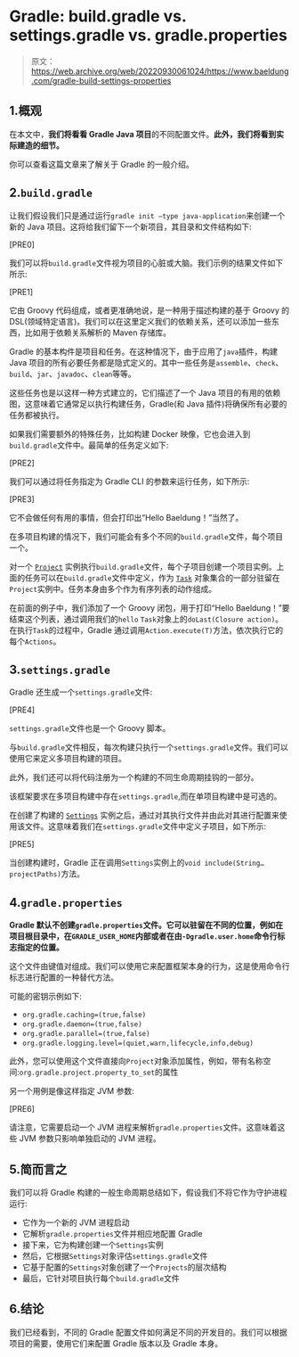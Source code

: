 # Gradle: build.gradle vs. settings.gradle vs. gradle.properties

> 原文：<https://web.archive.org/web/20220930061024/https://www.baeldung.com/gradle-build-settings-properties>

## 1.概观

在本文中，**我们将看看 Gradle Java 项目**的不同配置文件。**此外，我们将看到实际建造的细节。**

你可以查看这篇文章来了解关于 Gradle 的一般介绍。

## 2.`build.gradle`

让我们假设我们只是通过运行`gradle init –type java-application`来创建一个新的 Java 项目。这将给我们留下一个新项目，其目录和文件结构如下:

[PRE0]

我们可以将`build.gradle`文件视为项目的心脏或大脑。我们示例的结果文件如下所示:

[PRE1]

它由 Groovy 代码组成，或者更准确地说，是一种用于描述构建的基于 Groovy 的 DSL(领域特定语言)。我们可以在这里定义我们的依赖关系，还可以添加一些东西，比如用于依赖关系解析的 Maven 存储库。

Gradle 的基本构件是项目和任务。在这种情况下，由于应用了`java`插件，构建 Java 项目的所有必要任务都是隐式定义的。其中一些任务是`assemble`、`check`、`build`、`jar`、`javadoc`、`clean`等等。

这些任务也是以这样一种方式建立的，它们描述了一个 Java 项目的有用的依赖图，这意味着它通常足以执行构建任务，Gradle(和 Java 插件)将确保所有必要的任务都被执行。

如果我们需要额外的特殊任务，比如构建 Docker 映像，它也会进入到`build.gradle`文件中。最简单的任务定义如下:

[PRE2]

我们可以通过将任务指定为 Gradle CLI 的参数来运行任务，如下所示:

[PRE3]

它不会做任何有用的事情，但会打印出“Hello Baeldung！”当然了。

在多项目构建的情况下，我们可能会有多个不同的`build.gradle`文件，每个项目一个。

对一个 [`Project`](https://web.archive.org/web/20220831003306/https://docs.gradle.org/current/javadoc/org/gradle/api/Project.html) 实例执行`build.gradle`文件，每个子项目创建一个项目实例。上面的任务可以在`build.gradle`文件中定义，作为 [`Task`](https://web.archive.org/web/20220831003306/https://docs.gradle.org/current/javadoc/org/gradle/api/Task.html) 对象集合的一部分驻留在`Project`实例中。任务本身由多个作为有序列表的动作组成。

在前面的例子中，我们添加了一个 Groovy 闭包，用于打印“Hello Baeldung！”要结束这个列表，通过调用我们的`hello` `Task`对象上的`doLast(Closure action)`。在执行`Task`的过程中，Gradle 通过调用`Action.execute(T)`方法，依次执行它的每个`Actions`。

## 3.`settings.gradle`

Gradle 还生成一个`settings.gradle`文件:

[PRE4]

`settings.gradle`文件也是一个 Groovy 脚本。

与`build.gradle`文件相反，每次构建只执行一个`settings.gradle`文件。我们可以使用它来定义多项目构建的项目。

此外，我们还可以将代码注册为一个构建的不同生命周期挂钩的一部分。

该框架要求在多项目构建中存在`settings.gradle`,而在单项目构建中是可选的。

在创建了构建的 [`Settings`](https://web.archive.org/web/20220831003306/https://docs.gradle.org/current/dsl/org.gradle.api.initialization.Settings.html) 实例之后，通过对其执行文件并由此对其进行配置来使用该文件。这意味着我们在`settings.gradle`文件中定义子项目，如下所示:

[PRE5]

当创建构建时，Gradle 正在调用`Settings`实例上的`void include(String… projectPaths)`方法。

## 4.`gradle.properties`

**Gradle 默认不创建`gradle.properties`文件。它可以驻留在不同的位置，例如在项目根目录中，在`GRADLE_USER_HOME`内部或者在由`-Dgradle.user.home`命令行标志指定的位置。**

这个文件由键值对组成。我们可以使用它来配置框架本身的行为，这是使用命令行标志进行配置的一种替代方法。

可能的密钥示例如下:

*   `org.gradle.caching=(true,false)`
*   `org.gradle.daemon=(true,false)`
*   `org.gradle.parallel=(true,false)`
*   `org.gradle.logging.level=(quiet,warn,lifecycle,info,debug)`

此外，您可以使用这个文件直接向`Project`对象添加属性，例如，带有名称空间:`org.gradle.project.property_to_set`的属性

另一个用例是像这样指定 JVM 参数:

[PRE6]

请注意，它需要启动一个 JVM 进程来解析`gradle.properties`文件。这意味着这些 JVM 参数只影响单独启动的 JVM 进程。

## 5.简而言之

我们可以将 Gradle 构建的一般生命周期总结如下，假设我们不将它作为守护进程运行:

*   它作为一个新的 JVM 进程启动
*   它解析`gradle.properties`文件并相应地配置 Gradle
*   接下来，它为构建创建一个`Settings`实例
*   然后，它根据`Settings`对象评估`settings.gradle`文件
*   它基于配置的`Settings`对象创建了一个`Projects`的层次结构
*   最后，它针对项目执行每个`build.gradle`文件

## 6.结论

我们已经看到，不同的 Gradle 配置文件如何满足不同的开发目的。我们可以根据项目的需要，使用它们来配置 Gradle 版本以及 Gradle 本身。